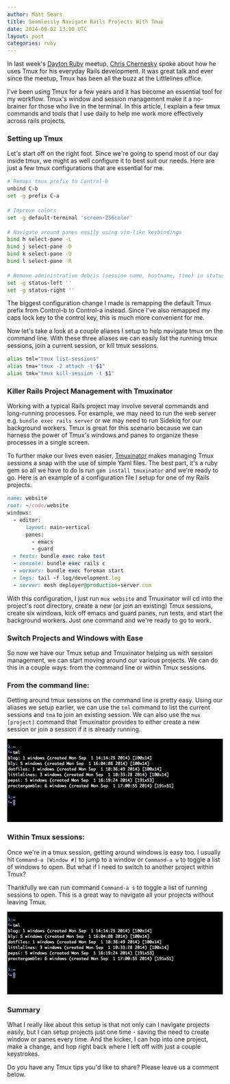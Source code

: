 ```yaml
---
author: Matt Sears
title: Seamlessly Navigate Rails Projects With Tmux
date: 2014-09-02 13:00 UTC
layout: post
categories: ruby
---
```

In last week's [Dayton Ruby](http://daytonrb.com) meetup,
[Chris Chernesky](https://twitter.com/chernesk) spoke about how he uses Tmux for
his everyday Rails development. It was great talk and ever since the meetup,
Tmux has been all the buzz at the Littlelines office.

I've been using Tmux for a few years and it has become an essential
tool for my workflow. Tmux's window and session management
make it a no-brainer for those who live in the terminal.<!--more--> In this article, I
explain a few tmux commands and tools that I use daily to help me
work more effectively across rails projects.

### Setting up Tmux

Let's start off on the right foot. Since we're going to spend most of our day
inside tmux, we might as well configure it to best suit our needs. Here are
just a few tmux configurations that are essential for me.

~~~bash
# Remaps tmux prefix to Control-b
unbind C-b
set -g prefix C-a

# Improve colors
set -g default-terminal 'screen-256color'

# Navigate around panes easily using vim-like keybindings
bind h select-pane -L
bind j select-pane -D
bind k select-pane -U
bind l select-pane -R

# Remove administrative debris (session name, hostname, time) in status bar
set -g status-left ''
set -g status-right ''
~~~

The biggest configuration change I made is remapping the default Tmux prefix from
Control-b to Control-a instead. Since I've also remapped my caps lock key to the
control key, this is much more convenient for me.

Now let's take a look at a couple aliases I setup to help navigate
tmux on the command line. With these three aliases we can easily list the
running tmux sessions, join a current session, or kill tmux sessions.

~~~bash
alias tml="tmux list-sessions"
alias tma="tmux -2 attach -t $1"
alias tmk="tmux kill-session -t $1"
~~~

### Killer Rails Project Management with Tmuxinator

Working with a typical Rails project may involve several commands and
long-running processes. For example, we may need to run the web server e.g.
`bundle exec rails server` or we may need to run Sidekiq for our background
workers. Tmux is great for this scenario because we can harness the power of
Tmux's windows and panes to organize these processes in a single screen.

To further make our lives even easier,
[Tmuxinator](https://github.com/tmuxinator/tmuxinator) makes managing Tmux
sessions a snap with the use of simple Yaml files. The best part, it's
a ruby gem so all we have to do is run `gem install tmuxinator` and we're ready
to go. Here is an example of a configuration file I setup for one of my Rails
projects.

~~~ruby
name: website
root: ~/code/website
windows:
  - editor:
      layout: main-vertical
      panes:
        - emacs
        - guard
  - tests: bundle exec rake test
  - console: bundle exec rails c
  - workers: bundle exec foreman start
  - logs: tail -f log/development.log
  - server: mosh deployer@production-server.com
~~~

With this configuration, I just run `mux website` and Tmuxinator will cd
into the project's root directory, create a new (or join an existing) Tmux
sessions, create six windows, kick off emacs and  guard panes, run tests, and start the
background workers. Just one command and we're ready to go to work.

### Switch Projects and Windows with Ease


So now we have our Tmux setup and Tmuxinator helping us with session management,
we can start moving around our various projects. We can do this in a couple
ways: from the command line or within Tmux sessions.

### From the command line:

Getting around tmux sessions on the command line is pretty easy. Using our
aliases we setup earlier, we can use the `tml` command to list the current sessions and
`tma` to join an existing session. We can also use the `mux [project]` command
that Tmuxinator provides to either create a new session or join a session if
it is already running.

![Tmux on the command line](/assets/images/journal/tmux-command-line.gif)

### Within Tmux sessions:

Once we're in a tmux session, getting around windows is easy too. I usually hit
`Command-a [Window #]` to jump to a window or `Command-a w` to toggle a list of
windows to open. But what if I need to switch to another project within Tmux?

Thankfully we can run command `Command-a s` to toggle a list of running sessions
to open. This is a great way to navigate all your projects without leaving
Tmux.

![Tmux on the command line](/assets/images/journal/tmux-session-switch.gif)

### Summary
<a name='summary'></a>

What I really like about this setup is that not only can I navigate projects
easily, but I can setup projects just one time - saving the need to create window
or panes every time. And the kicker, I can hop into one project, make a change, and
hop right back where I left off with just a couple keystrokes.

Do you have any Tmux tips you'd like to share? Please leave us a comment below.
